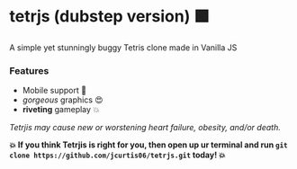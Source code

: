 # tetrjs (dubstep version) 🟩

A simple yet stunningly buggy Tetris clone made in Vanilla JS

### Features

- Mobile support 📱
- _gorgeous_ graphics 😍
- **riveting** gameplay 💥

_Tetrjis may cause new or worstening heart failure, obesity, and/or death._

**💥 If you think Tetrjis is right for you, then open up ur terminal and run `git clone https://github.com/jcurtis06/tetrjs.git` today! 💥**
